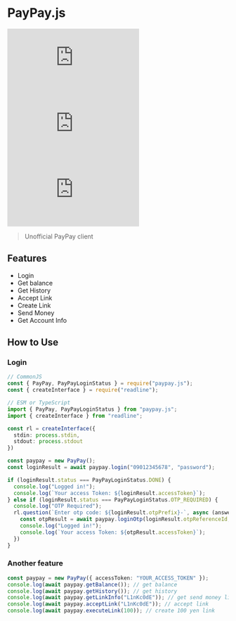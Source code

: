 # PayPay.js

[![npm](https://img.shields.io/npm/v/paypay.js)](https://npmjs.com/package/paypay.js)
![node version](https://img.shields.io/node/v/paypay.js)
![keywords](https://img.shields.io/github/package-json/keywords/SpecialAgency-Chat/paypay.js)

> Unofficial PayPay client

## Features

- Login
- Get balance
- Get History
- Accept Link
- Create Link
- Send Money
- Get Account Info

## How to Use

### Login

```ts
// CommonJS
const { PayPay, PayPayLoginStatus } = require("paypay.js");
const { createInterface } = require("readline");

// ESM or TypeScript
import { PayPay, PayPayLoginStatus } from "paypay.js";
import { createInterface } from "readline";

const rl = createInterface({
  stdin: process.stdin,
  stdout: process.stdout
})

const paypay = new PayPay();
const loginResult = await paypay.login("09012345678", "password");

if (loginResult.status === PayPayLoginStatus.DONE) {
  console.log("Logged in!");
  console.log(`Your access Token: ${loginResult.accessToken}`);
} else if (loginResult.status === PayPayLoginStatus.OTP_REQUIRED) {
  console.log("OTP Required");
  rl.question(`Enter otp code: ${loginResult.otpPrefix}-`, async (answer) => {
    const otpResult = await paypay.loginOtp(loginResult.otpReferenceId, answer);
    console.log("Logged in!");
    console.log(`Your access Token: ${otpResult.accessToken}`);
  })
}
```

### Another feature

```ts
const paypay = new PayPay({ accessToken: "YOUR_ACCESS_TOKEN" });
console.log(await paypay.getBalance()); // get balance
console.log(await paypay.getHistory()); // get history
console.log(await paypay.getLinkInfo("L1nKc0dE")); // get send money link info
console.log(await paypay.acceptLink("L1nKc0dE")); // accept link
console.log(await paypay.executeLink(100)); // create 100 yen link
```
